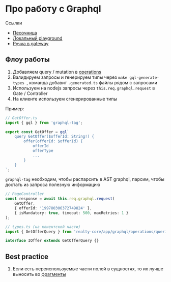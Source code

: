 # Про работу с Graphql

Ссылки
* [Песочница](http://realty-graphql-server-api.vrts-slb.test.vertis.yandex.net/playground)
* [Локальный playground](https://a.yandex-team.ru/arcadia/classifieds/realty-frontend/realty-core/app/graphql/playground.ts)
* [Ручка в gateway](http://realty-gateway-api.vrts-slb.test.vertis.yandex.net/index.html?url=/api/2.x#!/graphql/graphQL)

## Флоу работы

1) Добавляем query / mutation в [operations](https://a.yandex-team.ru/arcadia/classifieds/realty-frontend/realty-core/app/graphql/operations/)
2) Валидируем запросы и генерируем типы через `make gql-generate-types `, команда добавит `.generated.ts` файлы рядом с запросами
3) Используем на nodejs запросы через `this.req.graphql.request` в Gate / Controller
4) На клиенте используем сгенерированные типы

Пример:

```ts
// GetOffer.ts
import { gql } from 'graphql-tag';

export const GetOffer = gql`
    query GetOffer($offerId: String!) {
        offer(offerId: $offerId) {
            offerId
            offerType
            ...
        }
    }
`;
```

`graphql-tag` необходим, чтобы распарсить в AST graphql, парсим, чтобы достать из запроса полезную информацию

```ts
// PageController
const response = await this.req.graphql.request(
    GetOffer,
    { offerId: '199780306372749824' },
    { isMandatory: true, timeout: 500, maxRetries: 1 }
);
```

```ts
// types.ts (на клиентской части)
import { GetOfferQuery } from 'realty-core/app/graphql/operations/queries/realty/GetOffer.generated';

interface IOffer extends GetOfferQuery {}
```

## Best practice

1) Если есть переиспользуемые части полей в сущностях, то их лучше выносить во [фрагменты](https://graphql.org/learn/queries/#fragments)

